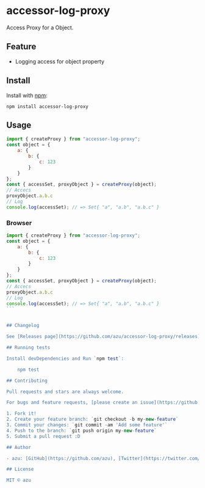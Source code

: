 # accessor-log-proxy

Access Proxy for a Object.

## Feature

- Logging access for object property

## Install

Install with [npm](https://www.npmjs.com/):

    npm install accessor-log-proxy

## Usage

```js
import { createProxy } from "accessor-log-proxy";
const object = {
    a: {
        b: {
            c: 123
        }
    }
};
const { accessSet, proxyObject } = createProxy(object);
// Accecs
proxyObject.a.b.c
// Log
console.log(accessSet); // => Set{ "a", "a.b", "a.b.c" }
```

### Browser

````js
import { createProxy } from "accessor-log-proxy";
const object = {
    a: {
        b: {
            c: 123
        }
    }
};
const { accessSet, proxyObject } = createProxy(object);
// Accecs
proxyObject.a.b.c
// Log
console.log(accessSet); // => Set{ "a", "a.b", "a.b.c" }
```


## Changelog

See [Releases page](https://github.com/azu/accessor-log-proxy/releases).

## Running tests

Install devDependencies and Run `npm test`:

    npm test

## Contributing

Pull requests and stars are always welcome.

For bugs and feature requests, [please create an issue](https://github.com/azu/accessor-log-proxy/issues).

1. Fork it!
2. Create your feature branch: `git checkout -b my-new-feature`
3. Commit your changes: `git commit -am 'Add some feature'`
4. Push to the branch: `git push origin my-new-feature`
5. Submit a pull request :D

## Author

- azu: [GitHub](https://github.com/azu), [Twitter](https://twitter.com/azu_re)

## License

MIT © azu
